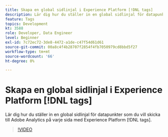 ```yaml
---
title: Skapa en global sidlinjal i Experience Platform [!DNL tags]
description: Lär dig hur du ställer in en global sidlinjal för datapunkter som du vill skicka till Adobe Analytics på varje sida med Experience Platform [!DNL tags].
feature: Tags
topics: Development
kt: 3588
role: Developer, Data Engineer
level: Beginner
exl-id: 7c72ec72-3de8-4472-a1de-c47f54d61d61
source-git-commit: 00a8c4f4b28707f2854f4fb7050979cd8bbd5f27
workflow-type: tm+mt
source-wordcount: '66'
ht-degree: 0%

---
```


# Skapa en global sidlinjal i Experience Platform [!DNL tags]

Lär dig hur du ställer in en global sidlinjal för datapunkter som du vill skicka till Adobe Analytics på varje sida med Experience Platform [!DNL tags].

>[!VIDEO](https://video.tv.adobe.com/v/28769/?quality=12&learn=on)
